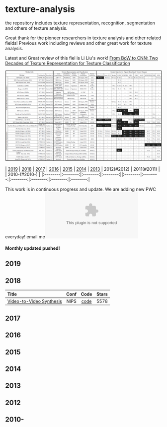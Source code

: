 # texture-analysis
the repository includes texture representation, recognition, segmentation and others of texture analysis.

Great thank for the pioneer researchers in texture analysis and other related fields! 
Previous work including reviews and other great work for texture analysis.

Latest and Great review of this fiel is Li Liu's work! 
[From BoW to CNN: Two Decades of Texture Representation for Texture Classification](https://link.springer.com/content/pdf/10.1007%2Fs11263-018-1125-z.pdf)

![summary](imgs/summary.png)

| [2019](#2019) | [2018](#2018) | [2017](#2017) | [2016](#2016) | [2015](#2015) | [2014](#2014) | [2013](#2013) | 2012(#2012) | 2011(#2011) | | 2010-(#2010-) |
|:--------|:--------:|:--------:|:--------:||:--------|:--------:|:--------:|:--------:|:--------:|:--------:|

This work is in continuous progress and update. We are adding new PWC everyday! email me![@wanqian](wanqian_hust@163.com)   
#### Monthly updated pushed! 

## 2019

## 2018
| Title | Conf | Code | Stars |
|:--------|:--------:|:--------:|:--------:|
| [Video-to-Video Synthesis](https://arxiv.org/abs/1808.06601) | NIPS | [code](https://github.com/NVIDIA/vid2vid) | 5578 | 

## 2017

## 2016

## 2015

## 2014

## 2013

## 2012

## 2010-